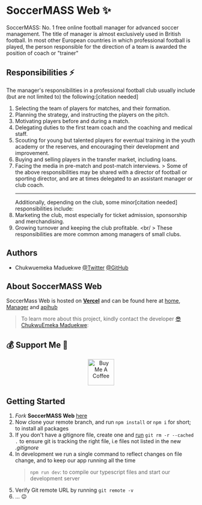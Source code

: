 # SoccerMASS Web ✨

SoccerMASS: No. 1 free online football manager for advanced soccer management. The title of manager is almost exclusively used in British football. In most other European countries in which professional football is played, the person responsible for the direction of a team is awarded the position of coach or "trainer"

## Responsibilities ⚡

The manager's responsibilities in a professional football club usually include (but are not limited to) the following:[citation needed]

1. Selecting the team of players for matches, and their formation.
2. Planning the strategy, and instructing the players on the pitch.
3. Motivating players before and during a match.
4. Delegating duties to the first team coach and the coaching and medical staff.
5. Scouting for young but talented players for eventual training in the youth academy or the reserves, and encouraging their development and improvement.
6. Buying and selling players in the transfer market, including loans.
7. Facing the media in pre-match and post-match interviews. > Some of the above responsibilities may be shared with a director of football or sporting director, and are at times delegated to an assistant manager or club coach. <hr/> Additionally, depending on the club, some minor[citation needed] responsibilities include:
8. Marketing the club, most especially for ticket admission, sponsorship and merchandising.
9. Growing turnover and keeping the club profitable. <br/ > These responsibilities are more common among managers of small clubs.

## Authors

- Chukwuemeka Maduekwe [@Twitter](https://www.twitter.com/Chukwu3meka) [@GitHub](https://github.com/Chukwu3meka)

## About SoccerMASS Web

SoccerMass Web is hosted on **[Vercel](https://vercel.com/)** and can be found here at [home](https://www.soccermass.com), [Manager](https://game.soccermass.com/) and [apihub](https://apihub.soccermass.com/)

> To learn more about this project, kindly contact the developer [😎 ChukwuEmeka Maduekwe](https://www.linkedin.com/in/chukwu3meka/):

## 💰 Support Me 👋

<p align="center">
<a href="https://www.buymeacoffee.com/chukwuemeka" target="_blank"><img src="https://cdn.buymeacoffee.com/buttons/v2/default-yellow.png" alt="Buy Me A Coffee" height="70" ></a>
</p>

## Getting Started

1. _Fork_ **SoccerMASS Web** [here](https://github.com/Chukwu3meka/SoccerMASS-Web.git)
2. Now clone your remote branch, and run `npm install` or `npm i` for short; to install all packages
3. If you don't have a gitignore file, create one and [run](https://sigalambigha.home.blog/2020/03/11/how-to-refresh-gitignore/) `git rm -r --cached .` to ensure git is tracking the right file, i.e files not listed in the new _.gitignore_
4. In development we run a single command to reflect changes on file change, and to keep our app running all the time
   > `npm run dev`: to compile our typescript files and start our development server
5. Verify Git remote URL by running `git remote -v`
6. ...
   😉
